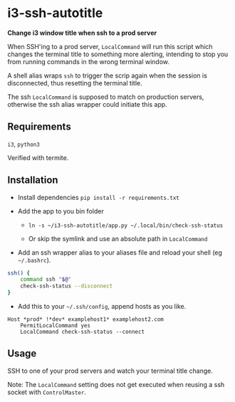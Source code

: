 # i3-ssh-autotitle

**Change i3 window title when ssh to a prod server**

When SSH'ing to a prod server, `LocalCommand` will run this script which changes the terminal title to something more alerting, intending to stop you from running commands in the wrong terminal window.

A shell alias wraps `ssh` to trigger the scrip again when the session is disconnected, thus resetting the terminal title.

The ssh `LocalCommand` is supposed to match on production servers, otherwise the ssh alias wrapper could initiate this app.


## Requirements

`i3`, `python3`

Verified with termite.

## Installation
- Install dependencies `pip install -r requirements.txt`

- Add the app to you bin folder
	- `ln -s ~/i3-ssh-autotitle/app.py ~/.local/bin/check-ssh-status`

	- Or skip the symlink and use an absolute path in `LocalCommand`

- Add an ssh wrapper alias to your aliases file and reload your shell (eg `~/.bashrc`).
```bash
ssh() {
    command ssh "$@"
    check-ssh-status --disconnect
}
```

- Add this to your `~/.ssh/config`, append hosts as you like.
```ssh-config
Host *prod* !*dev* examplehost1* examplehost2.com
    PermitLocalCommand yes
    LocalCommand check-ssh-status --connect
```

## Usage

SSH to one of your prod servers and watch your terminal title change.

Note: The `LocalCommand` setting does not get executed when reusing a ssh socket with `ControlMaster`.
